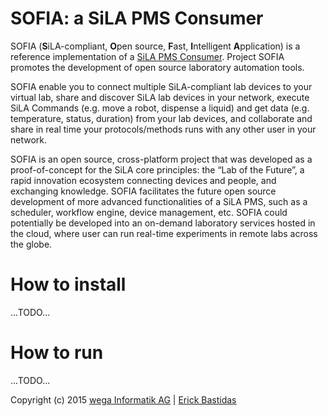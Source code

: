 # SOFIA: a SiLA PMS Consumer

SOFIA (<b>S</b>iLA-compliant, <b>O</b>pen source, <b>F</b>ast, <b>I</b>ntelligent <b>A</b>pplication) is a reference implementation of a <a href="http://www.sila-standard.org/standards/pms/">SiLA PMS Consumer</a>. Project SOFIA promotes the development of open source laboratory automation tools.

SOFIA enable you to connect multiple SiLA-compliant lab devices to your virtual lab, share and discover SiLA lab devices in your network, execute SiLA Commands (e.g. move a robot, dispense a liquid) and get data (e.g. temperature, status, duration) from your lab devices, and collaborate and share in real time your protocols/methods runs with any other user in your network.

SOFIA is an open source, cross-platform project that was developed as a proof-of-concept for the SiLA core principles: the “Lab of the Future”, a rapid innovation ecosystem connecting devices and people, and exchanging knowledge. SOFIA facilitates the future open source development of more advanced functionalities of a SiLA PMS, such as a scheduler, workflow engine, device management, etc. SOFIA could potentially be developed into an on-demand laboratory services hosted in the cloud, where user can run real-time experiments in remote labs across the globe.


# How to install
...TODO...

# How to run
...TODO...


Copyright (c) 2015 <a href="http://www.wega-it.com/">wega Informatik AG</a> | <a href="mailto:erick.bastidas@wega-it.com">Erick Bastidas</a>
